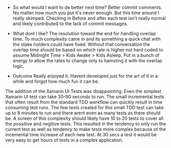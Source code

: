* So what would I want to de better next time?
Better commit comments. No matter how much you put it's never enough. But this time around I really skimped. 
Checking in Before and after each test isn't really normal and likely contributed to the lack of commit messages.

* What dont I like?
The resolution toward the end for handling overlap time. To much complexity came in and its something a quick chat 
with the stake holders could have fixed. Without that conversation the overlap time should be based on which rate is higher not hard coded 
to assume Midnight Time > Kids Awake > Kids Asleep. Put in a bunch of energy to allow the rates to change only to hamsting it with the overlap logic.

* Outcome
Really enjoyed it. Havent developed just for the art of it in a while and forgot how much fun it can be. 

The addition of the Xamarin UI Tests was disappointing. Even the simplest Xamarin UI test can take 30-90 seconds to run. The small incremental tests that often result from the standard TDD workflow can quickly result in time consuming test runs. The few tests created for this small TDD test can take up to 8 minutes to run and there arent even as many tests as there should be. A screen of this complexity should likely have 10 to 20 tests to cover all the possitive and negitive tests. This resulted in the tendency to only run the current test as well as tendency to make tests more complex because of the incemental time increase of each new test. At 30 secs a test it would be very easy to get hours of tests in a complex application.

